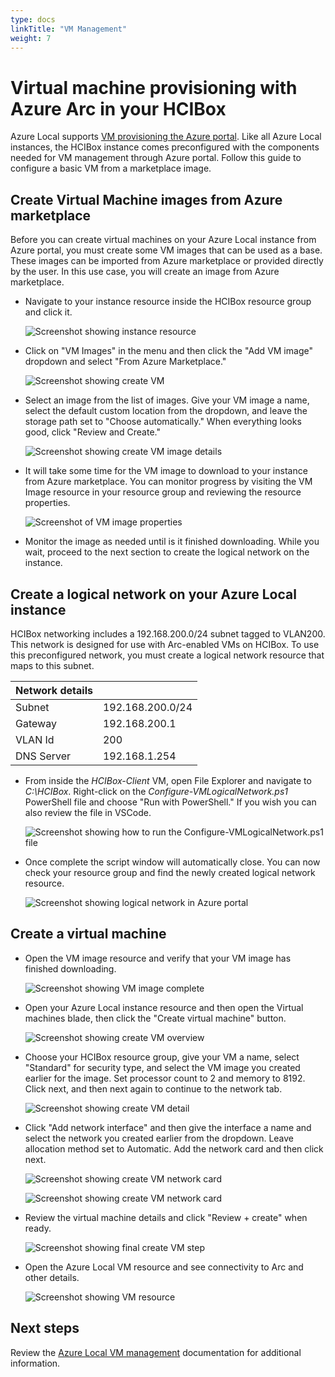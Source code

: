```yaml
---
type: docs
linkTitle: "VM Management"
weight: 7
---
```

# Virtual machine provisioning with Azure Arc in your HCIBox

Azure Local supports [VM provisioning the Azure portal](https://learn.microsoft.com/azure-stack/hci/manage/manage-arc-virtual-machines). Like all Azure Local instances, the HCIBox instance comes preconfigured with the components needed for VM management through Azure portal. Follow this guide to configure a basic VM from a marketplace image.

## Create Virtual Machine images from Azure marketplace

Before you can create virtual machines on your Azure Local instance from Azure portal, you must create some VM images that can be used as a base. These images can be imported from Azure marketplace or provided directly by the user. In this use case, you will create an image from Azure marketplace.

- Navigate to your instance resource inside the HCIBox resource group and click it.

  ![Screenshot showing instance resource](./hcicluster_rg.png)

- Click on "VM Images" in the menu and then click the "Add VM image" dropdown and select "From Azure Marketplace."

  ![Screenshot showing create VM](./add_image_from_marketplace.png)

- Select an image from the list of images. Give your VM image a name, select the default custom location from the dropdown, and leave the storage path set to "Choose automatically." When everything looks good, click "Review and Create."

  ![Screenshot showing create VM image details](./create_vm_detail_win11.png)

- It will take some time for the VM image to download to your instance from Azure marketplace. You can monitor progress by visiting the VM Image resource in your resource group and reviewing the resource properties.

  ![Screenshot of VM image properties](./monitor_vm_image_progress.png)

- Monitor the image as needed until is it finished downloading. While you wait, proceed to the next section to create the logical network on the instance.

## Create a logical network on your Azure Local instance

HCIBox networking includes a 192.168.200.0/24 subnet tagged to VLAN200. This network is designed for use with Arc-enabled VMs on HCIBox. To use this preconfigured network, you must create a logical network resource that maps to this subnet.

  | Network details |                  |
  | ---------- | --------------------- |
  | Subnet     | 192.168.200.0/24      |
  | Gateway    | 192.168.200.1         |
  | VLAN Id    | 200                   |
  | DNS Server | 192.168.1.254         |

- From inside the _HCIBox-Client_ VM, open File Explorer and navigate to _C:\HCIBox_. Right-click on the _Configure-VMLogicalNetwork.ps1_ PowerShell file and choose "Run with PowerShell." If you wish you can also review the file in VSCode.

  ![Screenshot showing how to run the Configure-VMLogicalNetwork.ps1 file](./run_with_powershell.png)

- Once complete the script window will automatically close. You can now check your resource group and find the newly created logical network resource.

  ![Screenshot showing logical network in Azure portal](./logical_network.png)

## Create a virtual machine

- Open the VM image resource and verify that your VM image has finished downloading.

  ![Screenshot showing VM image complete](./monitor_vm_image_available.png)

- Open your Azure Local instance resource and then open the Virtual machines blade, then click the "Create virtual machine" button.

  ![Screenshot showing create VM overview](./create_vm.png)

- Choose your HCIBox resource group, give your VM a name, select "Standard" for security type, and select the VM image you created earlier for the image. Set processor count to 2 and memory to 8192. Click next, and then next again to continue to the network tab.

  ![Screenshot showing create VM detail](./create_vm_detail_win11.png)

- Click "Add network interface" and then give the interface a name and select the network you created earlier from the dropdown. Leave allocation method set to Automatic. Add the network card and then click next.

  ![Screenshot showing create VM network card](./create_vm_detail_vnic.png)

  ![Screenshot showing create VM network card](./create_vm_detail_add_vnic.png)

- Review the virtual machine details and click "Review + create" when ready.

  ![Screenshot showing final create VM step](./vm_image_review_create.png)

- Open the Azure Local VM resource and see connectivity to Arc and other details.

  ![Screenshot showing VM resource](./vm_resource_detail.png)

## Next steps

Review the [Azure Local VM management](https://learn.microsoft.com/azure-stack/hci/manage/azure-arc-enabled-virtual-machines#what-is-azure-arc-resource-bridge) documentation for additional information.
